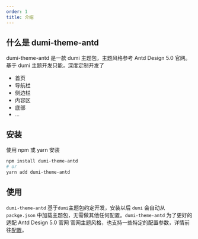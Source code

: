 ```yaml
---
order: 1
title: 介绍
---
```


## 什么是 dumi-theme-antd

dumi-theme-antd 是一款 dumi 主题包，主题风格参考 Antd Design 5.0 官网。基于 dumi 主题开发只能，深度定制开发了

- 首页
- 导航栏
- 侧边栏
- 内容区
- 底部
- ...

## 安装

使用 npm 或 yarn 安装

```bash
npm install dumi-theme-antd
# or
yarn add dumi-theme-antd
```

## 使用

`dumi-theme-antd` 基于`dumi`主题包约定开发，安装以后 `dumi` 会自动从 `packge.json` 中加载主题包，无需做其他任何配置。`dumi-theme-antd` 为了更好的适配 Antd Design 5.0 官网 官网主题风格，也支持一些特定的配置参数，详情前往[配置](/config)。
